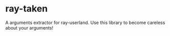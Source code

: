 # ray-taken
A arguments extractor for ray-userland. Use this library to become careless about your arguments!
